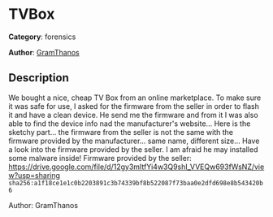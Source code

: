 # TVBox


**Category**: forensics

**Author**: [GramThanos](https://github.com/GramThanos)

## Description

We bought a nice, cheap TV Box from an online marketplace. To make sure it was safe for use, I asked for the firmware from the seller in order to flash it and have a clean device.
He send me the firmware and from it I was also able to find the device info nad the manufacturer's website...
Here is the sketchy part... the firmware from the seller is not the same with the firmware provided by the manufacturer... same name, different size...
Have a look into the firmware provided by the seller. I am afraid he may installed some malware inside!
Firmware provided by the seller: https://drive.google.com/file/d/12gy3mItfYi4w3Q9shI_VVEQw693fWsNZ/view?usp=sharing `sha256:a1f18ce1e1c0b2203891c3b74339bf8b522087f73baa0e2dfd698e8b543420b6`


Author: GramThanos

